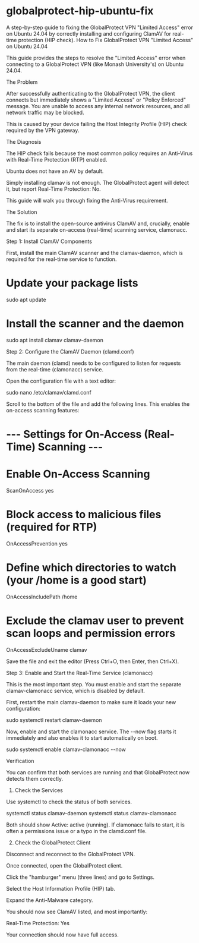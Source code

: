 # globalprotect-hip-ubuntu-fix
A step-by-step guide to fixing the GlobalProtect VPN "Limited Access" error on Ubuntu 24.04 by correctly installing and configuring ClamAV for real-time protection (HIP check).
How to Fix GlobalProtect VPN "Limited Access" on Ubuntu 24.04

This guide provides the steps to resolve the "Limited Access" error when connecting to a GlobalProtect VPN (like Monash University's) on Ubuntu 24.04.

The Problem

After successfully authenticating to the GlobalProtect VPN, the client connects but immediately shows a "Limited Access" or "Policy Enforced" message. You are unable to access any internal network resources, and all network traffic may be blocked.

This is caused by your device failing the Host Integrity Profile (HIP) check required by the VPN gateway.

The Diagnosis

The HIP check fails because the most common policy requires an Anti-Virus with Real-Time Protection (RTP) enabled.

Ubuntu does not have an AV by default.

Simply installing clamav is not enough. The GlobalProtect agent will detect it, but report Real-Time Protection: No.

This guide will walk you through fixing the Anti-Virus requirement.

The Solution

The fix is to install the open-source antivirus ClamAV and, crucially, enable and start its separate on-access (real-time) scanning service, clamonacc.

Step 1: Install ClamAV Components

First, install the main ClamAV scanner and the clamav-daemon, which is required for the real-time service to function.

# Update your package lists
sudo apt update

# Install the scanner and the daemon
sudo apt install clamav clamav-daemon


Step 2: Configure the ClamAV Daemon (clamd.conf)

The main daemon (clamd) needs to be configured to listen for requests from the real-time (clamonacc) service.

Open the configuration file with a text editor:

sudo nano /etc/clamav/clamd.conf


Scroll to the bottom of the file and add the following lines. This enables the on-access scanning features:

# --- Settings for On-Access (Real-Time) Scanning ---

# Enable On-Access Scanning
ScanOnAccess yes

# Block access to malicious files (required for RTP)
OnAccessPrevention yes

# Define which directories to watch (your /home is a good start)
OnAccessIncludePath /home

# Exclude the clamav user to prevent scan loops and permission errors
OnAccessExcludeUname clamav


Save the file and exit the editor (Press Ctrl+O, then Enter, then Ctrl+X).

Step 3: Enable and Start the Real-Time Service (clamonacc)

This is the most important step. You must enable and start the separate clamav-clamonacc service, which is disabled by default.

First, restart the main clamav-daemon to make sure it loads your new configuration:

sudo systemctl restart clamav-daemon


Now, enable and start the clamonacc service. The --now flag starts it immediately and also enables it to start automatically on boot.

sudo systemctl enable clamav-clamonacc --now


Verification

You can confirm that both services are running and that GlobalProtect now detects them correctly.

1. Check the Services

Use systemctl to check the status of both services.

systemctl status clamav-daemon
systemctl status clamav-clamonacc


Both should show Active: active (running). If clamonacc fails to start, it is often a permissions issue or a typo in the clamd.conf file.

2. Check the GlobalProtect Client

Disconnect and reconnect to the GlobalProtect VPN.

Once connected, open the GlobalProtect client.

Click the "hamburger" menu (three lines) and go to Settings.

Select the Host Information Profile (HIP) tab.

Expand the Anti-Malware category.

You should now see ClamAV listed, and most importantly:

Real-Time Protection: Yes

Your connection should now have full access.
